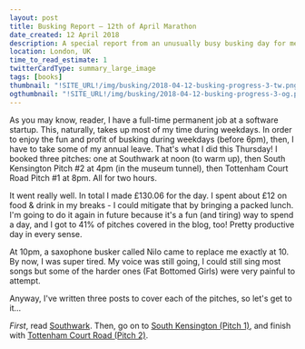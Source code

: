 ```yaml
---
layout: post
title: Busking Report – 12th of April Marathon
date_created: 12 April 2018
description: A special report from an unusually busy busking day for me featuring Southwark, South Kensington and Tottenham Court Road
location: London, UK
time_to_read_estimate: 1
twitterCardType: summary_large_image
tags: [books]
thumbnail: "!SITE_URL!/img/busking/2018-04-12-busking-progress-3-tw.png"
ogthumbnail: "!SITE_URL!/img/busking/2018-04-12-busking-progress-3-og.png"
---
```


As you may know, reader, I have a full-time permanent job at a software startup. This, naturally, takes up most of my time during weekdays. In order to enjoy the fun and profit of busking during weekdays (before 6pm), then, I have to take some of my annual leave. That's what I did this Thursday! I booked three pitches: one at Southwark at noon (to warm up), then South Kensington Pitch #2 at 4pm (in the museum tunnel), then Tottenham Court Road Pitch #1 at 8pm. All for two hours.

It went really well. In total I made £130.06 for the day. I spent about £12 on food & drink in my breaks - I could mitigate that by bringing a packed lunch. I'm going to do it again in future because it's a fun (and tiring) way to spend a day, and I got to 41% of pitches covered in the blog, too! Pretty productive day in every sense.

At 10pm, a saxophone busker called Nilo came to replace me exactly at 10. By now, I was super tired. My voice was still going, I could still sing most songs but some of the harder ones (Fat Bottomed Girls) were very painful to attempt.

Anyway, I've written three posts to cover each of the pitches, so let's get to it...

*First*, read [Southwark](2018-04-12-southwark). Then, go on to [South Kensington (Pitch 1)](2018-04-12-south-kensington), and finish with [Tottenham Court Road (Pitch 2)](2018-04-12-tottenham-court-road).
